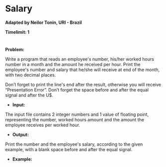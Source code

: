 # Salary

**Adapted by Neilor Tonin, URI - Brazil**

**Timelimit: 1**
#

**Problem:**

Write a program that reads an employee's number, his/her worked hours number in a month and the amount he received per hour. Print the employee's number and salary that he/she will receive at end of the month, with two decimal places.

Don’t forget to print the line's end after the result, otherwise you will receive “Presentation Error”.
Don’t forget the space before and after the equal signal and after the U$.

- **Input:**

The input file contains 2 integer numbers and 1 value of floating point, representing the number, worked hours amount and the amount the employee receives per worked hour.

- **Output:**

Print the number and the employee's salary, according to the given example, with a blank space before and after the equal signal.

- **Example:**